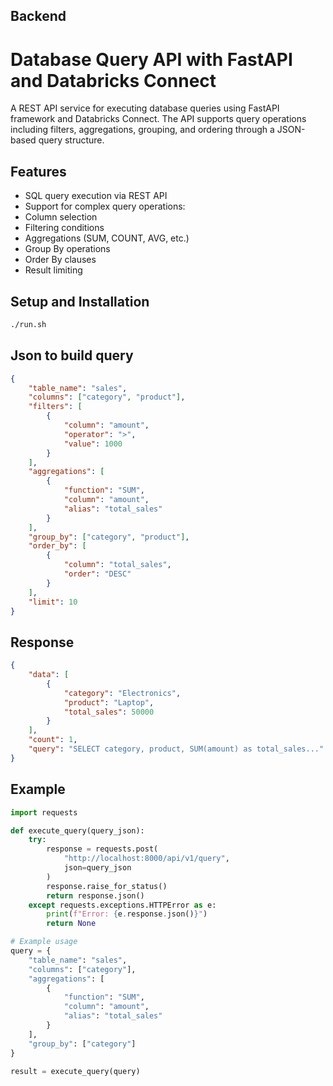 ## Backend 
# Database Query API with FastAPI and Databricks Connect

A REST API service for executing database queries using FastAPI framework and Databricks Connect. The API supports query operations including filters, aggregations, grouping, and ordering through a JSON-based query structure.

## Features

- SQL query execution via REST API
- Support for complex query operations:
 - Column selection
 - Filtering conditions
 - Aggregations (SUM, COUNT, AVG, etc.)
 - Group By operations
 - Order By clauses
 - Result limiting

## Setup and Installation

```bash
./run.sh
```

## Json to build query
```json
{
    "table_name": "sales",
    "columns": ["category", "product"],
    "filters": [
        {
            "column": "amount",
            "operator": ">",
            "value": 1000
        }
    ],
    "aggregations": [
        {
            "function": "SUM",
            "column": "amount",
            "alias": "total_sales"
        }
    ],
    "group_by": ["category", "product"],
    "order_by": [
        {
            "column": "total_sales",
            "order": "DESC"
        }
    ],
    "limit": 10
}
```
## Response

```json
{
    "data": [
        {
            "category": "Electronics",
            "product": "Laptop",
            "total_sales": 50000
        }
    ],
    "count": 1,
    "query": "SELECT category, product, SUM(amount) as total_sales..."
}
```

## Example
```python
import requests

def execute_query(query_json):
    try:
        response = requests.post(
            "http://localhost:8000/api/v1/query",
            json=query_json
        )
        response.raise_for_status()
        return response.json()
    except requests.exceptions.HTTPError as e:
        print(f"Error: {e.response.json()}")
        return None

# Example usage
query = {
    "table_name": "sales",
    "columns": ["category"],
    "aggregations": [
        {
            "function": "SUM",
            "column": "amount",
            "alias": "total_sales"
        }
    ],
    "group_by": ["category"]
}

result = execute_query(query)
```